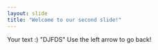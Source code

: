 ```yaml
---
layout: slide
title: "Welcome to our second slide!"
---
```

Your text :) "DJFDS"
Use the left arrow to go back!
